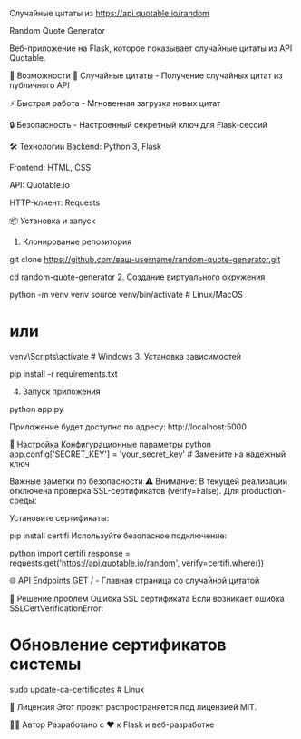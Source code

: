 Случайные цитаты из https://api.quotable.io/random

Random Quote Generator

Веб-приложение на Flask, которое показывает случайные цитаты из API Quotable. 

🚀 Возможности
📖 Случайные цитаты - Получение случайных цитат из публичного API

⚡ Быстрая работа - Мгновенная загрузка новых цитат

🔒 Безопасность - Настроенный секретный ключ для Flask-сессий

🛠️ Технологии
Backend: Python 3, Flask

Frontend: HTML, CSS 

API: Quotable.io

HTTP-клиент: Requests

📦 Установка и запуск
1. Клонирование репозитория

git clone https://github.com/ваш-username/random-quote-generator.git

cd random-quote-generator
2. Создание виртуального окружения


python -m venv venv
source venv/bin/activate  # Linux/MacOS

# или
venv\Scripts\activate     # Windows
3. Установка зависимостей

pip install -r requirements.txt

4. Запуск приложения

python app.py

Приложение будет доступно по адресу: http://localhost:5000

🔧 Настройка
Конфигурационные параметры
python
app.config['SECRET_KEY'] = 'your_secret_key'  # Замените на надежный ключ

Важные заметки по безопасности
⚠️ Внимание: В текущей реализации отключена проверка SSL-сертификатов (verify=False). Для production-среды:

Установите сертификаты:

pip install certifi
Используйте безопасное подключение:

python
import certifi
response = requests.get('https://api.quotable.io/random', verify=certifi.where())

🌐 API Endpoints
GET / - Главная страница со случайной цитатой

🐛 Решение проблем
Ошибка SSL сертификата
Если возникает ошибка SSLCertVerificationError:

# Обновление сертификатов системы
sudo update-ca-certificates  # Linux

📄 Лицензия
Этот проект распространяется под лицензией MIT. 

👨‍💻 Автор
Разработано с ❤️ к Flask и веб-разработке
